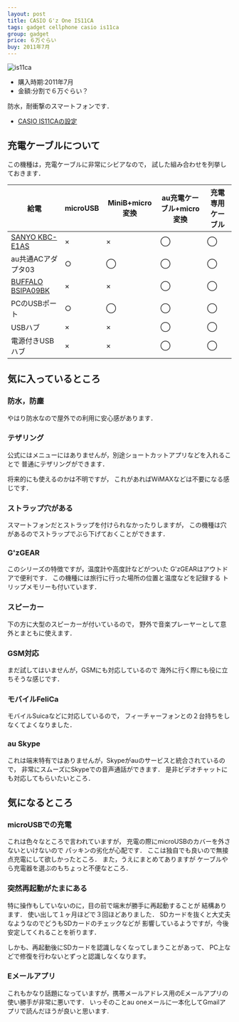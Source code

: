 ```yaml
---
layout: post
title: CASIO G'z One IS11CA
tags: gadget cellphone casio is11ca
group: gadget
price: ６万ぐらい
buy: 2011年7月
---
```


![is11ca](http://k-tai.casio.jp/products/is11ca/image/ind_img03.jpg)

* 購入時期:2011年7月
* 金額:分割で６万ぐらい？

防水，耐衝撃のスマートフォンです．

* [CASIO IS11CAの設定](/CASIO+IS11CA-設定)

## 充電ケーブルについて
この機種は，充電ケーブルに非常にシビアなので，
試した組み合わせを列挙しておきます．

|給電|microUSB|MiniB+micro変換|au充電ケーブル+micro変換|充電専用ケーブル|
|----|--------|---------------|------------------------|----------------|
|[SANYO KBC-E1AS](/SANYO+KBC-E1AS)|×|×|◯|◯|
|au共通ACアダプタ03|○|◯|◯|◯|
|[BUFFALO BSIPA09BK](/BUFFALO+BSIPA09BK)|×|×|◯|◯|
|PCのUSBポート|○|◯|◯|◯|
|USBハブ|×|×|◯|◯|
|電源付きUSBハブ|×|×|◯|◯|

## 気に入っているところ

### 防水，防塵
やはり防水なので屋外での利用に安心感があります．

### テザリング
公式にはメニューにはありませんが，別途ショートカットアプリなどを入れることで
普通にテザリングができます．

将来的にも使えるのかは不明ですが，
これがあればWiMAXなどは不要になる感じです．

### ストラップ穴がある
スマートフォンだとストラップを付けられなかったりしますが，
この機種は穴があるのでストラップでぶら下げておくことができます．

### G'zGEAR
このシリーズの特徴ですが，温度計や高度計などがついた
G'zGEARはアウトドアで便利です．
この機種には旅行に行った場所の位置と温度などを記録する
トリップメモリーも付いています．

### スピーカー
下の方に大型のスピーカーが付いているので，
野外で音楽プレーヤーとして意外とまともに使えます．

### GSM対応
まだ試してはいませんが，GSMにも対応しているので
海外に行く際にも役に立ちそうな感じです．

### モバイルFeliCa
モバイルSuicaなどに対応しているので，
フィーチャーフォンとの２台持ちをしなくてよくなりました．

### au Skype
これは端末特有ではありませんが，Skypeがauのサービスと統合されているので，
非常にスムーズにSkypeでの音声通話ができます．
是非ビデオチャットにも対応してもらいたいところ．

## 気になるところ

### microUSBでの充電
これは色々なところで言われていますが，
充電の際にmicroUSBのカバーを外さないといけないので
パッキンの劣化が心配です．
ここは独自でも良いので無接点充電にして欲しかったところ．
また，うえにまとめてありますが
ケーブルやら充電器を選ぶのもちょっと不便なところ．

### 突然再起動がたまにある
特に操作もしていないのに，目の前で端末が勝手に再起動することが
結構あります．
使い出して１ヶ月ほどで３回ほどありました．
SDカードを抜くと大丈夫なようなのでどうもSDカードのチェックなどが
影響しているようですが，今後安定してくれることを祈ります．

しかも、再起動後にSDカードを認識しなくなってしまうことがあって、
PC上などで修復を行わないとずっと認識しなくなります。

### Eメールアプリ
これもかなり話題になっていますが，携帯メールアドレス用のEメールアプリの
使い勝手が非常に悪いです．
いっそのことau oneメールに一本化してGmailアプリで読んだほうが良いと思います.
